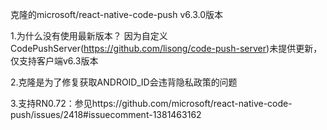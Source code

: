 克隆的microsoft/react-native-code-push v6.3.0版本

1.为什么没有使用最新版本？
因为自定义CodePushServer(https://github.com/lisong/code-push-server)未提供更新，仅支持客户端v6.3版本

2.克隆是为了修复获取ANDROID_ID会违背隐私政策的问题

3.支持RN0.72：参见https://github.com/microsoft/react-native-code-push/issues/2418#issuecomment-1381463162
